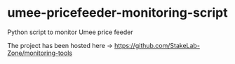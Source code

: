 # umee-pricefeeder-monitoring-script
Python script to monitor Umee price feeder

The project has been hosted here -> https://github.com/StakeLab-Zone/monitoring-tools
